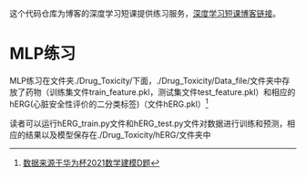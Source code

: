 这个代码仓库为博客的深度学习短课提供练习服务，[深度学习短课博客链接](https://wu-haonan.github.io/2022/01/10/Why_and_what.html)。

# MLP练习

MLP练习在文件夹./Drug_Toxicity/下面，./Drug_Toxicity/Data_file/文件夹中存放了药物（训练集文件train_feature.pkl，测试集文件test_feature.pkl）和相应的hERG(心脏安全性评价的二分类标签)（文件hERG.pkl）[^1]

读者可以运行hERG_train.py文件和hERG_test.py文件对数据进行训练和预测，相应的结果以及模型保存在./Drug_Toxicity/hERG/文件夹中

[^1]:[数据来源于华为杯2021数学建模D题](https://cpipc.acge.org.cn//cw/detail/4/2c9080147c73b890017c7779e57e07d2)
